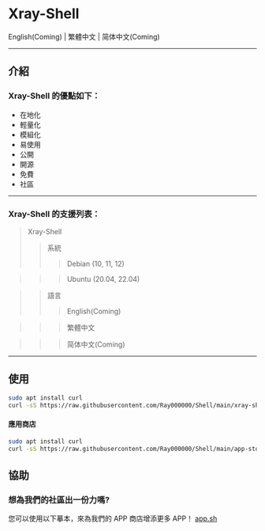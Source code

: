 # Xray-Shell
English(Coming) | 繁體中文 | 简体中文(Coming)
***

## 介紹
### Xray-Shell 的優點如下：
* 在地化
* 輕量化
* 模組化
* 易使用
* 公開
* 開源
* 免費
* 社區
***

### Xray-Shell 的支援列表：
>Xray-Shell
>>系統
>>>Debian (10, 11, 12)

>>>Ubuntu (20.04, 22.04)

>>語言
>>>English(Coming)

>>>繁體中文

>>>简体中文(Coming)

***

## 使用
```bash
sudo apt install curl
curl -sS https://raw.githubusercontent.com/Ray000000/Shell/main/xray-shell.sh -o ./xray-shell/xray-shell.sh && chmod +x ./xray-shell/xray-shell.sh && ./xray-shell/xray-shell.sh
```
#### 應用商店
```bash
sudo apt install curl
curl -sS https://raw.githubusercontent.com/Ray000000/Shell/main/app-store/zh-hant/store.sh -o ./xray-shell/app-store/zh-hant/store.sh && chmod +x ./xray-shell/app-store/zh-hant/store.sh && ./xray-shell/app-store/zh-hant/store.sh
```

## 協助
### 想為我們的社區出一份力嗎?
您可以使用以下摹本，來為我們的 APP 商店增添更多 APP！
[app.sh](/app.sh)
